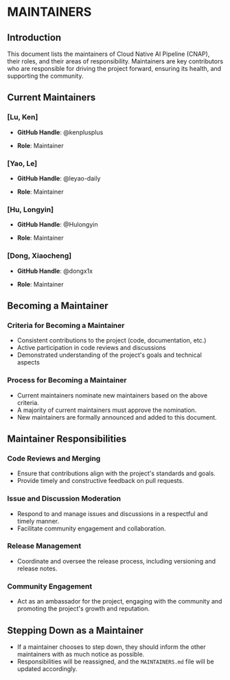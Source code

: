 # MAINTAINERS

## Introduction

This document lists the maintainers of Cloud Native AI Pipeline (CNAP), their roles, and their areas of responsibility. Maintainers are key contributors who are responsible for driving the project forward, ensuring its health, and supporting the community.

## Current Maintainers

### [Lu, Ken]

- **GitHub Handle**: @kenplusplus

- **Role**: Maintainer

### [Yao, Le]

- **GitHub Handle**: @leyao-daily

- **Role**: Maintainer

### [Hu, Longyin]

- **GitHub Handle**: @Hulongyin

- **Role**: Maintainer

### [Dong, Xiaocheng]

- **GitHub Handle**: @dongx1x

- **Role**: Maintainer

## Becoming a Maintainer

### Criteria for Becoming a Maintainer

- Consistent contributions to the project (code, documentation, etc.)
- Active participation in code reviews and discussions
- Demonstrated understanding of the project's goals and technical aspects

### Process for Becoming a Maintainer

- Current maintainers nominate new maintainers based on the above criteria.
- A majority of current maintainers must approve the nomination.
- New maintainers are formally announced and added to this document.

## Maintainer Responsibilities

### Code Reviews and Merging

- Ensure that contributions align with the project's standards and goals.
- Provide timely and constructive feedback on pull requests.

### Issue and Discussion Moderation

- Respond to and manage issues and discussions in a respectful and timely manner.
- Facilitate community engagement and collaboration.

### Release Management

- Coordinate and oversee the release process, including versioning and release notes.

### Community Engagement

- Act as an ambassador for the project, engaging with the community and promoting the project's growth and reputation.

## Stepping Down as a Maintainer

- If a maintainer chooses to step down, they should inform the other maintainers with as much notice as possible.
- Responsibilities will be reassigned, and the `MAINTAINERS.md` file will be updated accordingly.
